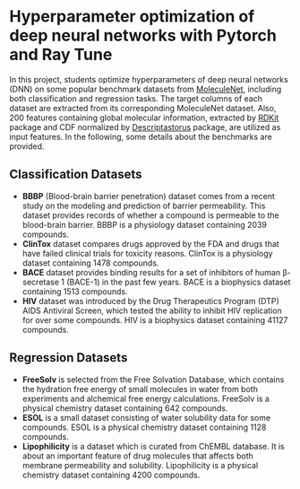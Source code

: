 
# Hyperparameter optimization of deep neural networks with Pytorch and Ray Tune

In this project, students optimize hyperparameters of deep neural networks (DNN) on some popular benchmark datasets from [MoleculeNet](https://moleculenet.org/), including both classification and regression tasks. The target columns of each dataset are extracted from its corresponding MoleculeNet dataset. Also, 200 features containing global molecular information, extracted by [RDKit](https://www.rdkit.org/) package and CDF normalized by [Descriptastorus](https://github.com/bp-kelley/descriptastorus) package, are utilized as input features. In the following, some details about the benchmarks are provided.

## Classification Datasets
- **BBBP** (Blood-brain barrier penetration) dataset comes from a recent study on the modeling and prediction of barrier permeability. This dataset provides records of whether a compound is permeable to the blood-brain barrier. BBBP is a physiology dataset containing 2039 compounds.
- **ClinTox** dataset compares drugs approved by the FDA and drugs that have failed clinical trials for toxicity reasons. ClinTox is a physiology dataset containing 1478 compounds.
- **BACE** dataset provides binding results for a set of inhibitors of human β-secretase 1 (BACE-1) in the past few years. BACE is a biophysics dataset containing 1513 compounds.
- **HIV** dataset was introduced by the Drug Therapeutics Program (DTP) AIDS Antiviral Screen, which tested the ability to inhibit HIV replication for over some compounds. HIV is a biophysics dataset containing 41127 compounds.

## Regression Datasets
- **FreeSolv** is selected from the Free Solvation Database, which contains the hydration free energy of small molecules in water from both experiments and alchemical free energy calculations. FreeSolv is a physical chemistry dataset containing 642 compounds.
- **ESOL** is a small dataset consisting of water solubility data for some compounds. ESOL is a physical chemistry dataset containing 1128 compounds.
- **Lipophilicity** is a dataset which is curated from ChEMBL database. It is about an important feature of drug molecules that affects both membrane permeability and solubility. Lipophilicity is a physical chemistry dataset containing 4200 compounds.
